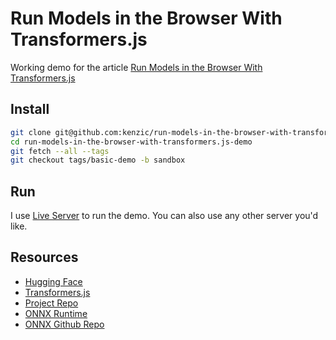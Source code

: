 # Run Models in the Browser With Transformers.js

Working demo for the article [Run Models in the Browser With Transformers.js](https://medium.com/@kenzic/run-models-in-the-browser-with-transformers-js-2d0983ba3ce9)

## Install

```bash
git clone git@github.com:kenzic/run-models-in-the-browser-with-transformers.js-demo.git
cd run-models-in-the-browser-with-transformers.js-demo
git fetch --all --tags
git checkout tags/basic-demo -b sandbox
```

## Run

I use [Live Server](https://marketplace.visualstudio.com/items?itemName=ritwickdey.LiveServer) to run the demo. You can also use any other server you'd like.

## Resources

- [Hugging Face](https://huggingface.co/)
- [Transformers.js](https://huggingface.co/docs/transformers.js/index)
- [Project Repo](https://github.com/kenzic/run-models-in-the-browser-with-transformers.js-demo/tree/basic-demo)
- [ONNX Runtime](https://onnxruntime.ai/)
- [ONNX Github Repo](https://github.com/onnx/onnx)
